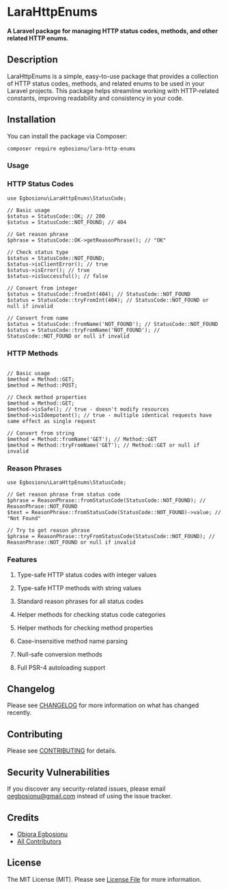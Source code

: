 # LaraHttpEnums

**A Laravel package for managing HTTP status codes, methods, and other related HTTP enums.**

## Description

LaraHttpEnums is a simple, easy-to-use package that provides a collection of HTTP status codes, methods, and related enums to be used in your Laravel projects. This package helps streamline working with HTTP-related constants, improving readability and consistency in your code.

## Installation

You can install the package via Composer:

```
composer require egbosionu/lara-http-enums

```

### Usage

### HTTP Status Codes

```
use Egbosionu\LaraHttpEnums\StatusCode;

// Basic usage
$status = StatusCode::OK; // 200
$status = StatusCode::NOT_FOUND; // 404

// Get reason phrase
$phrase = StatusCode::OK->getReasonPhrase(); // "OK"

// Check status type
$status = StatusCode::NOT_FOUND;
$status->isClientError(); // true
$status->isError(); // true
$status->isSuccessful(); // false

// Convert from integer
$status = StatusCode::fromInt(404); // StatusCode::NOT_FOUND
$status = StatusCode::tryFromInt(404); // StatusCode::NOT_FOUND or null if invalid

// Convert from name
$status = StatusCode::fromName('NOT_FOUND'); // StatusCode::NOT_FOUND
$status = StatusCode::tryFromName('NOT_FOUND'); // StatusCode::NOT_FOUND or null if invalid
```

### HTTP Methods

```use Egbosionu\LaraHttpEnums\Method;

// Basic usage
$method = Method::GET;
$method = Method::POST;

// Check method properties
$method = Method::GET;
$method->isSafe(); // true - doesn't modify resources
$method->isIdempotent(); // true - multiple identical requests have same effect as single request

// Convert from string
$method = Method::fromName('GET'); // Method::GET
$method = Method::tryFromName('GET'); // Method::GET or null if invalid
```

### Reason Phrases

```use Egbosionu\LaraHttpEnums\ReasonPhrase;
use Egbosionu\LaraHttpEnums\StatusCode;

// Get reason phrase from status code
$phrase = ReasonPhrase::fromStatusCode(StatusCode::NOT_FOUND); // ReasonPhrase::NOT_FOUND
$text = ReasonPhrase::fromStatusCode(StatusCode::NOT_FOUND)->value; // "Not Found"

// Try to get reason phrase
$phrase = ReasonPhrase::tryFromStatusCode(StatusCode::NOT_FOUND); // ReasonPhrase::NOT_FOUND or null if invalid
```

### Features

1. Type-safe HTTP status codes with integer values

2. Type-safe HTTP methods with string values

3. Standard reason phrases for all status codes

4. Helper methods for checking status code categories

5. Helper methods for checking method properties

6. Case-insensitive method name parsing

7. Null-safe conversion methods

8. Full PSR-4 autoloading support

## Changelog

Please see [CHANGELOG](CHANGELOG.md) for more information on what has changed recently.

## Contributing

Please see [CONTRIBUTING](CONTRIBUTING.md) for details.

## Security Vulnerabilities

If you discover any security-related issues, please email [oegbosionu@gmail.com](mailto:oegbosionu@gmail.com) instead of using the issue tracker.

## Credits

- [Obiora Egbosionu](https://github.com/kazburrel)
- [All Contributors](../../contributors)

## License

The MIT License (MIT). Please see [License File](LICENSE) for more information.

